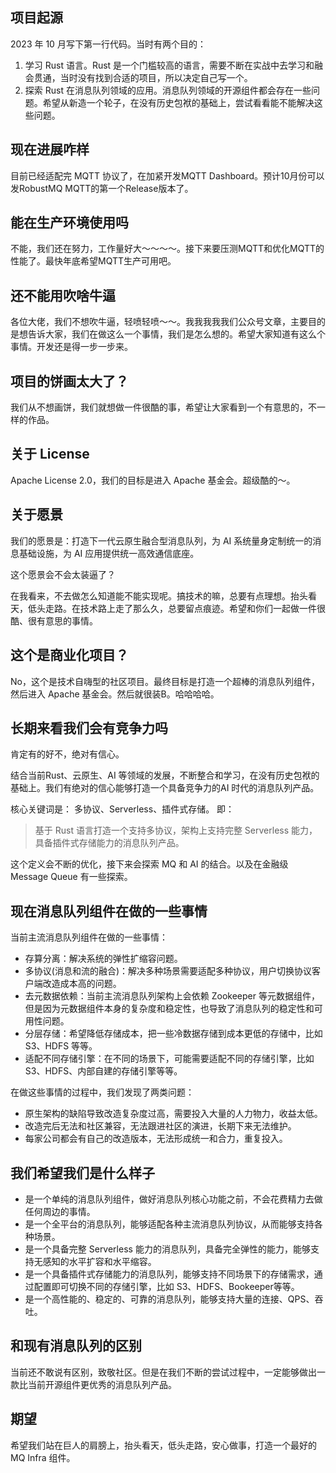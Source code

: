 ## 项目起源
2023 年 10 月写下第一行代码。当时有两个目的：
1. 学习 Rust 语言。Rust 是一个门槛较高的语言，需要不断在实战中去学习和融会贯通，当时没有找到合适的项目，所以决定自己写一个。
2. 探索 Rust 在消息队列领域的应用。消息队列领域的开源组件都会存在一些问题。希望从新造一个轮子，在没有历史包袱的基础上，尝试看看能不能解决这些问题。

## 现在进展咋样
目前已经适配完 MQTT 协议了，在加紧开发MQTT Dashboard。预计10月份可以发RobustMQ MQTT的第一个Release版本了。

## 能在生产环境使用吗
不能，我们还在努力，工作量好大～～～～。接下来要压测MQTT和优化MQTT的性能了。最快年底希望MQTT生产可用吧。

## 还不能用吹啥牛逼
各位大佬，我们不想吹牛逼，轻喷轻喷～～。我我我我我们公众号文章，主要目的是想告诉大家，我们在做这么一个事情，我们是怎么想的。希望大家知道有这么个事情。开发还是得一步一步来。

## 项目的饼画太大了？
我们从不想画饼，我们就想做一件很酷的事，希望让大家看到一个有意思的，不一样的作品。

## 关于 License
Apache License 2.0，我们的目标是进入 Apache 基金会。超级酷的～。

## 关于愿景
我们的愿景是：打造下一代云原生融合型消息队列，为 AI 系统量身定制统一的消息基础设施，为 AI 应用提供统一高效通信底座。

这个愿景会不会太装逼了？

在我看来，不去做怎么知道能不能实现呢。搞技术的嘛，总要有点理想。抬头看天，低头走路。在技术路上走了那么久，总要留点痕迹。希望和你们一起做一件很酷、很有意思的事情。

## 这个是商业化项目？
No，这个是技术自嗨型的社区项目。最终目标是打造一个超棒的消息队列组件，然后进入 Apache 基金会。然后就很装B。哈哈哈哈。


## 长期来看我们会有竞争力吗
肯定有的好不，绝对有信心。

结合当前Rust、云原生、AI 等领域的发展，不断整合和学习，在没有历史包袱的基础上。我们有绝对的信心能够打造一个具备竞争力的AI 时代的消息队列产品。

核心关键词是： 多协议、Serverless、插件式存储。 即：
> 基于 Rust 语言打造一个支持多协议，架构上支持完整 Serverless 能力，具备插件式存储能力的消息队列产品。

这个定义会不断的优化，接下来会探索 MQ 和 AI 的结合。以及在金融级 Message Queue 有一些探索。

## 现在消息队列组件在做的一些事情
当前主流消息队列组件在做的一些事情：
- 存算分离：解决系统的弹性扩缩容问题。
- 多协议(消息和流的融合)：解决多种场景需要适配多种协议，用户切换协议客户端改造成本高的问题。
- 去元数据依赖：当前主流消息队列架构上会依赖 Zookeeper 等元数据组件，但是因为元数据组件本身的复杂度和稳定性，也导致了消息队列的稳定性和可用性问题。
- 分层存储：希望降低存储成本，把一些冷数据存储到成本更低的存储中，比如 S3、HDFS 等等。
- 适配不同存储引擎：在不同的场景下，可能需要适配不同的存储引擎，比如 S3、HDFS、内部自建的存储引擎等等。

在做这些事情的过程中，我们发现了两类问题：
- 原生架构的缺陷导致改造复杂度过高，需要投入大量的人力物力，收益太低。
- 改造完后无法和社区兼容，无法跟进社区的演进，长期下来无法维护。
- 每家公司都会有自己的改造版本，无法形成统一和合力，重复投入。

## 我们希望我们是什么样子
- 是一个单纯的消息队列组件，做好消息队列核心功能之前，不会花费精力去做任何周边的事情。
- 是一个全平台的消息队列，能够适配各种主流消息队列协议，从而能够支持各种场景。
- 是一个具备完整 Serverless 能力的消息队列，具备完全弹性的能力，能够支持无感知的水平扩容和水平缩容。
- 是一个具备插件式存储能力的消息队列，能够支持不同场景下的存储需求，通过配置即可切换不同的存储引擎，比如 S3、HDFS、Bookeeper等等。
- 是一个高性能的、稳定的、可靠的消息队列，能够支持大量的连接、QPS、吞吐。

## 和现有消息队列的区别
当前还不敢说有区别，致敬社区。但是在我们不断的尝试过程中，一定能够做出一款比当前开源组件更优秀的消息队列产品。

## 期望
希望我们站在巨人的肩膀上，抬头看天，低头走路，安心做事，打造一个最好的 MQ Infra 组件。
